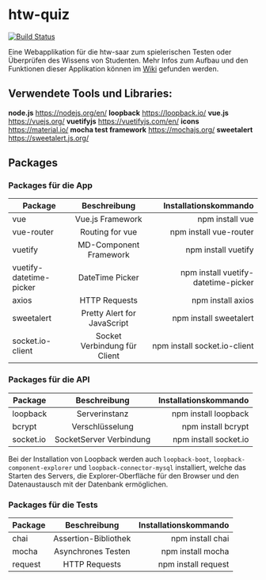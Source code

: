 # htw-quiz

[![Build Status](https://travis-ci.com/mariusbackes/htw-quiz.svg?token=Jx5oxfWFAmzkZjbjCxpQ&branch=master)](https://travis-ci.com/mariusbackes/htw-quiz)

Eine Webapplikation für die htw-saar zum spielerischen Testen oder Überprüfen des Wissens von Studenten. Mehr Infos zum Aufbau und den Funktionen dieser Applikation können im [Wiki](https://github.com/mariusbackes/htw-quiz/wiki/) gefunden werden.

## Verwendete Tools und Libraries:
__node.js__  https://nodejs.org/en/
__loopback__ https://loopback.io/
__vue.js__ https://vuejs.org/
__vuetifyjs__ https://vuetifyjs.com/en/
__icons__ https://material.io/
__mocha test framework__ https://mochajs.org/
__sweetalert__ https://sweetalert.js.org/

## Packages
### Packages für die App
| Package       | Beschreibung                  | Installationskommando  |
| ------------- |:----------------------------: | ----------------------:|
| vue           | Vue.js Framework              | npm install vue        |
| vue-router    | Routing for vue               | npm install vue-router |
| vuetify       | MD-Component Framework        | npm install vuetify    |
| vuetify-datetime-picker| DateTime Picker | npm install vuetify-datetime-picker|
| axios         | HTTP Requests                 | npm install axios      |
| sweetalert    | Pretty Alert for JavaScript   | npm install sweetalert |
| socket.io-client| Socket Verbindung für Client| npm install socket.io-client  |

### Packages für die API
| Package       | Beschreibung                  | Installationskommando  |
| ------------- |:----------------------------: | ----------------------:|
| loopback      | Serverinstanz                 | npm install loopback   |
| bcrypt        | Verschlüsselung               | npm install bcrypt     |
| socket.io     | SocketServer Verbindung       | npm install socket.io  |

Bei der Installation von Loopback werden auch `loopback-boot`, `loopback-component-explorer` und `loopback-connector-mysql` installiert, welche das Starten des Servers, die Explorer-Oberfläche für den Browser und den Datenaustausch mit der Datenbank ermöglichen.

### Packages für die Tests
| Package       | Beschreibung                  | Installationskommando  |
| ------------- |:----------------------------: | ----------------------:|
| chai          | Assertion-Bibliothek          | npm install chai       |
| mocha         | Asynchrones Testen            | npm install mocha      |
| request       | HTTP Requests                 | npm install request    |
